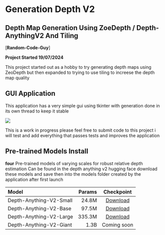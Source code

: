 <h1>Generation Depth V2</h1>
<h2>Depth Map Generation Using ZoeDepth / Depth-AnythingV2 And Tiling</h2>
  
[**Random-Code-Guy**]

**Project Started 19/07/2024**

This project started out as a hobby to try generating depth maps using ZeoDepth but
then expanded to trying to use tiling to increese the depth map quality

## GUI Application

This application has a very simple gui using tkinter with generation done in its own
thread to keep it stable

<img src='https://iili.io/dnxqyuf.png'>

This is a work in progress please feel free to submit code to this project i will test and add everything that
passes tests and improves the application

## Pre-trained Models Install

**four** Pre-trained models of varying scales for robust relative depth estimation Can be found in the depth anything v2 hugging face
download these models and save then into the models folder created by the application after first launch

| Model | Params | Checkpoint |
|:-|-:|:-:|
| Depth-Anything-V2-Small | 24.8M | [Download](https://huggingface.co/depth-anything/Depth-Anything-V2-Small/resolve/main/depth_anything_v2_vits.pth?download=true) |
| Depth-Anything-V2-Base | 97.5M | [Download](https://huggingface.co/depth-anything/Depth-Anything-V2-Base/resolve/main/depth_anything_v2_vitb.pth?download=true) |
| Depth-Anything-V2-Large | 335.3M | [Download](https://huggingface.co/depth-anything/Depth-Anything-V2-Large/resolve/main/depth_anything_v2_vitl.pth?download=true) |
| Depth-Anything-V2-Giant | 1.3B | Coming soon |

